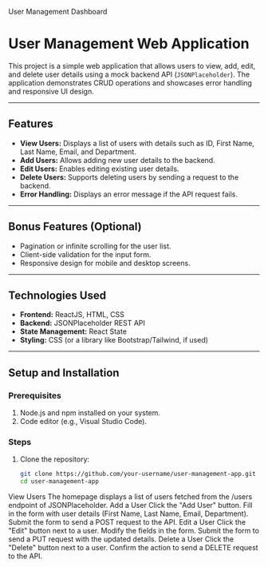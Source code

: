User Management Dashboard
# User Management Web Application

This project is a simple web application that allows users to view, add, edit, and delete user details using a mock backend API (`JSONPlaceholder`). The application demonstrates CRUD operations and showcases error handling and responsive UI design.

---

## **Features**
- **View Users:** Displays a list of users with details such as ID, First Name, Last Name, Email, and Department.
- **Add Users:** Allows adding new user details to the backend.
- **Edit Users:** Enables editing existing user details.
- **Delete Users:** Supports deleting users by sending a request to the backend.
- **Error Handling:** Displays an error message if the API request fails.

---

## **Bonus Features (Optional)**
- Pagination or infinite scrolling for the user list.
- Client-side validation for the input form.
- Responsive design for mobile and desktop screens.

---

## **Technologies Used**
- **Frontend:** ReactJS, HTML, CSS
- **Backend:** JSONPlaceholder REST API
- **State Management:** React State
- **Styling:** CSS (or a library like Bootstrap/Tailwind, if used)

---

## **Setup and Installation**

### **Prerequisites**
1. Node.js and npm installed on your system.
2. Code editor (e.g., Visual Studio Code).

### **Steps**
1. Clone the repository:
   ```bash
   git clone https://github.com/your-username/user-management-app.git
   cd user-management-app
View Users
The homepage displays a list of users fetched from the /users endpoint of JSONPlaceholder.
Add a User
Click the "Add User" button.
Fill in the form with user details (First Name, Last Name, Email, Department).
Submit the form to send a POST request to the API.
Edit a User
Click the "Edit" button next to a user.
Modify the fields in the form.
Submit the form to send a PUT request with the updated details.
Delete a User
Click the "Delete" button next to a user.
Confirm the action to send a DELETE request to the API.
